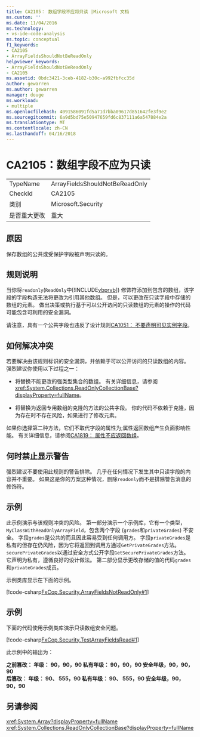 ```yaml
---
title: CA2105： 数组字段不应将只读 |Microsoft 文档
ms.custom: ''
ms.date: 11/04/2016
ms.technology:
- vs-ide-code-analysis
ms.topic: conceptual
f1_keywords:
- CA2105
- ArrayFieldsShouldNotBeReadOnly
helpviewer_keywords:
- ArrayFieldsShouldNotBeReadOnly
- CA2105
ms.assetid: 0bdc3421-3ceb-4182-b30c-a992fbfcc35d
author: gewarren
ms.author: gewarren
manager: douge
ms.workload:
- multiple
ms.openlocfilehash: 4091586091fd5a71d7bba09617d851642fe3f9e2
ms.sourcegitcommit: 6a9d5bd75e50947659fd6c837111a6a547884e2a
ms.translationtype: MT
ms.contentlocale: zh-CN
ms.lasthandoff: 04/16/2018
---
```

# <a name="ca2105-array-fields-should-not-be-read-only"></a>CA2105：数组字段不应为只读
|||  
|-|-|  
|TypeName|ArrayFieldsShouldNotBeReadOnly|  
|CheckId|CA2105|  
|类别|Microsoft.Security|  
|是否重大更改|重大|  
  
## <a name="cause"></a>原因  
 保存数组的公共或受保护字段被声明只读的。  
  
## <a name="rule-description"></a>规则说明  
 当你将`readonly`(`ReadOnly`中[!INCLUDE[vbprvb](../code-quality/includes/vbprvb_md.md)]) 修饰符添加到包含的数组，该字段的字段构造无法将更改为引用其他数组。 但是，可以更改在只读字段中存储的数组的元素。 做出决策或执行基于可以公开访问的只读数组的元素的操作的代码可能包含可利用的安全漏洞。  
  
 请注意，具有一个公共字段也违反了设计规则[CA1051： 不要声明可见实例字段](../code-quality/ca1051-do-not-declare-visible-instance-fields.md)。  
  
## <a name="how-to-fix-violations"></a>如何解决冲突  
 若要解决由该规则标识的安全漏洞，并依赖于可以公开访问的只读数组的内容。 强烈建议你使用以下过程之一：  
  
-   将替换不能更改的强类型集合的数组。 有关详细信息，请参阅<xref:System.Collections.ReadOnlyCollectionBase?displayProperty=fullName>。  
  
-   将替换为返回专用数组的克隆的方法的公共字段。 你的代码不依赖于克隆，因为存在时不存在风险，如果进行了修改元素。  
  
 如果你选择第二种方法，它们不取代字段的属性为;属性返回数组产生负面影响性能。 有关详细信息，请参阅[CA1819： 属性不应返回数组](../code-quality/ca1819-properties-should-not-return-arrays.md)。  
  
## <a name="when-to-suppress-warnings"></a>何时禁止显示警告  
 强烈建议不要使用此规则的警告排除。 几乎在任何情况下发生其中只读字段的内容并不重要。 如果这是你的方案这种情况，删除`readonly`而不是排除警告消息的修饰符。  
  
## <a name="example"></a>示例  
 此示例演示与该规则冲突的风险。 第一部分演示一个示例库，它有一个类型， `MyClassWithReadOnlyArrayField`，包含两个字段 (`grades`和`privateGrades`) 不安全。 字段`grades`是公共的而且因此容易受到任何调用方。 字段`privateGrades`是私有的但存在仍风险，因为它将返回到调用方通过`GetPrivateGrades`方法。 `securePrivateGrades`以通过安全方式公开字段`GetSecurePrivateGrades`方法。 它声明为私有，遵循良好的设计做法。 第二部分显示更改存储的值的代码`grades`和`privateGrades`成员。  
  
 示例类库显示在下面的示例。  
  
 [!code-csharp[FxCop.Security.ArrayFieldsNotReadOnly#1](../code-quality/codesnippet/CSharp/ca2105-array-fields-should-not-be-read-only_1.cs)]  
  
## <a name="example"></a>示例  
 下面的代码使用示例类库演示只读数组安全问题。  
  
 [!code-csharp[FxCop.Security.TestArrayFieldsRead#1](../code-quality/codesnippet/CSharp/ca2105-array-fields-should-not-be-read-only_2.cs)]  
  
 此示例中的输出为：  
  
 **之前篡改： 年级： 90，90，90 私有年级： 90，90，90 安全年级，90，90，90**  
**后篡改： 年级： 90、 555，90 私有年级： 90、 555，90 安全年级，90，90，90**   
## <a name="see-also"></a>另请参阅  
 <xref:System.Array?displayProperty=fullName>   
 <xref:System.Collections.ReadOnlyCollectionBase?displayProperty=fullName>